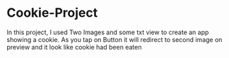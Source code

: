 # Cookie-Project
In this project, I used Two Images and some txt view to create an app showing a cookie.
As you tap on Button it will redirect to second image on preview and it look like cookie had been eaten
